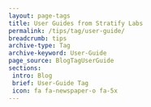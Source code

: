 ```yaml
---
layout: page-tags
title: User Guides from Stratify Labs
permalink: /tips/tag/user-guide/
breadcrumb: tips
archive-type: Tag
archive-keyword: User-Guide
page_source: BlogTagUserGuide
sections:
 intro: Blog
 brief: User-Guide Tag
 icon: fa fa-newspaper-o fa-5x
---
```

